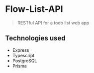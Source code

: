# Flow-List-API
> RESTful API for a todo list web app

## Technologies used
* Express
* Typescript
* PostgreSQL
* Prisma
